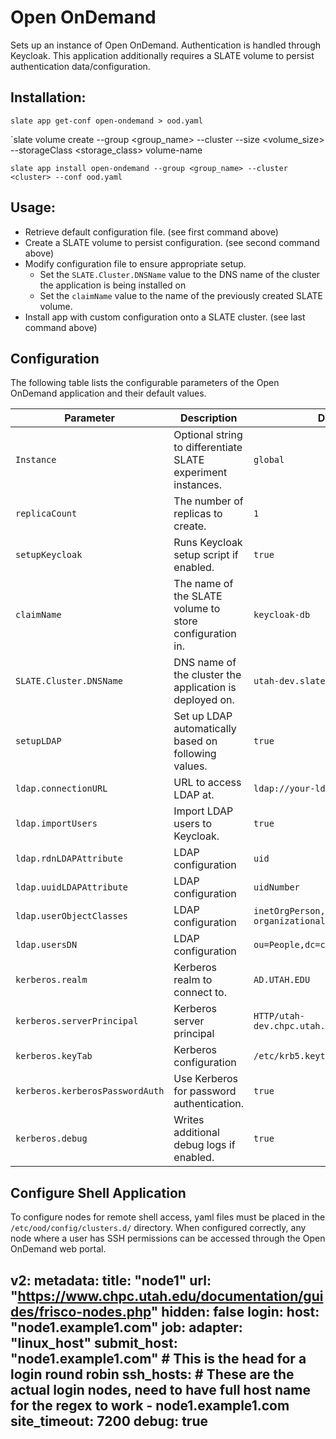 # Open OnDemand

Sets up an instance of Open OnDemand.
Authentication is handled through Keycloak.
This application additionally requires a SLATE volume to persist authentication data/configuration.

## Installation:

`slate app get-conf open-ondemand > ood.yaml`

`slate volume create --group <group_name> --cluster <cluster> --size <volume_size> --storageClass <storage_class> volume-name

`slate app install open-ondemand --group <group_name> --cluster <cluster> --conf ood.yaml`


## Usage:

* Retrieve default configuration file. (see first command above)
* Create a SLATE volume to persist configuration. (see second command above)
* Modify configuration file to ensure appropriate setup.
	* Set the `SLATE.Cluster.DNSName` value to the DNS name of the cluster the application is being installed on
	* Set the `claimName` value to the name of the previously created SLATE volume.
* Install app with custom configuration onto a SLATE cluster. (see last command above)


## Configuration

The following table lists the configurable parameters of the Open OnDemand application and their default       values.

|           Parameter           |           Description           |           Default           |
|-------------------------------|---------------------------------|-----------------------------|
|`Instance`| Optional string to differentiate SLATE experiment instances. |`global`|
|`replicaCount`| The number of replicas to create. |`1`|
|`setupKeycloak`| Runs Keycloak setup script if enabled. |`true`|
|`claimName`| The name of the SLATE volume to store configuration in. |`keycloak-db`| 
|`SLATE.Cluster.DNSName`| DNS name of the cluster the application is deployed on. |`utah-dev.slateci.net`|
|`setupLDAP`| Set up LDAP automatically based on following values. |`true`| 
|`ldap.connectionURL`| URL to access LDAP at. |`ldap://your-ldap-here`| 
|`ldap.importUsers`| Import LDAP users to Keycloak. |`true`| 
|`ldap.rdnLDAPAttribute`| LDAP configuration |`uid`| 
|`ldap.uuidLDAPAttribute`| LDAP configuration |`uidNumber`| 
|`ldap.userObjectClasses`| LDAP configuration |`inetOrgPerson, organizationalPerson`| 
|`ldap.usersDN`| LDAP configuration |`ou=People,dc=chpc,dc=utah,dc=edu`| 
|`kerberos.realm`| Kerberos realm to connect to. |`AD.UTAH.EDU`| 
|`kerberos.serverPrincipal`| Kerberos server principal |`HTTP/utah-dev.chpc.utah.edu@AD.UTAH.EDU`| 
|`kerberos.keyTab`| Kerberos configuration |`/etc/krb5.keytab`| 
|`kerberos.kerberosPasswordAuth`| Use Kerberos for password authentication. |`true`| 
|`kerberos.debug`| Writes additional debug logs if enabled. |`true`| 


## Configure Shell Application

To configure nodes for remote shell access, yaml files must be placed in the
`/etc/ood/config/clusters.d/` directory.
When configured correctly, any node where a user has SSH permissions can be
accessed through the Open OnDemand web portal.

v2:
  metadata:
    title: "node1"
    url: "https://www.chpc.utah.edu/documentation/guides/frisco-nodes.php"
    hidden: false
  login:
    host: "node1.example1.com"
  job:
    adapter: "linux_host"
    submit_host: "node1.example1.com"  # This is the head for a login round robin
    ssh_hosts: # These are the actual login nodes, need to have full host name for the regex to work
      - node1.example1.com
    site_timeout: 7200
    debug: true
---
